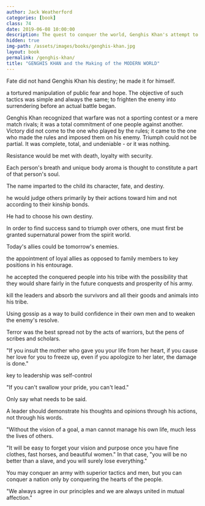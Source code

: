 ```yaml
---
author: Jack Weatherford
categories: [book]
class: 74
date: 2019-06-08 10:00:00
description: The quest to conquer the world, Genghis Khan's attempt to unify the world. After seeing many warring conflicts growing up, a boy decided to make a change. This book is about how a boy growing up as a hunter changed the world around him.
hidden: true
img-path: /assets/images/books/genghis-khan.jpg
layout: book
permalink: /genghis-khan/
title: "GENGHIS KHAN and the Making of the MODERN WORLD"
---
```


Fate did not hand Genghis Khan his destiny; he made it for himself.

a tortured manipulation of public fear and hope. The objective of such tactics was simple and always the same; to frighten the enemy into surrendering before an actual battle began.

Genghis Khan recognized that warfare was not a sporting contest or a mere match rivals; it was a total commitment of one people against another. Victory did not come to the one who played by the rules; it came to the one who made the rules and imposed them on his enemy. Triumph could not be partial. It was complete, total, and undeniable - or it was nothing.

Resistance would be met with death, loyalty with security.

Each person's breath and unique body aroma is thought to constitute a part of that person's soul.

The name imparted to the child its character, fate, and destiny.

he would judge others primarily by their actions toward him and not according to their kinship bonds.

He had to choose his own destiny.

In order to find success sand to triumph over others, one must first be granted supernatural power from the spirit world.

Today's allies could be tomorrow's enemies.

the appointment of loyal allies as opposed to family members to key positions in his entourage.

he accepted the conquered people into his tribe with the possibility that they would share fairly in the future conquests and prosperity of his army.

kill the leaders and absorb the survivors and all their goods and animals into his tribe.

Using gossip as a way to build confidence in their own men and to weaken the enemy's resolve.

Terror was the best spread not by the acts of warriors, but the pens of scribes and scholars.

"If you insult the mother who gave you your life from her heart, if you cause her love for you to freeze up, even if you apologize to her later, the damage is done."

key to leadership was self-control

"If you can't swallow your pride, you can't lead."

Only say what needs to be said.

A leader should demonstrate his thoughts and opinions through his actions, not through his words.

"Without the vision of a goal, a man cannot manage his own life, much less the lives of others.

"It will be easy to forget your vision and purpose once you have fine clothes, fast horses, and beautiful women." In that case, "you will be no better than a slave, and you will surely lose everything."

You may conquer an army with superior tactics and men, but you can conquer a nation only by conquering the hearts of the people.

"We always agree in our principles and we are always united in mutual affection."
